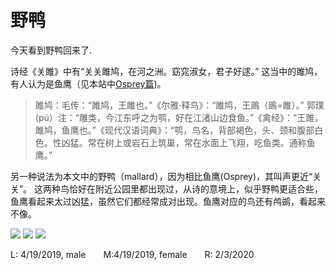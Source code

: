 # 野鸭


今天看到野鸭回来了.

诗经《关雎》中有“关关雎鸠，在河之洲。窈窕淑女，君子好逑。” 这当中的雎鸠，有人认为是鱼鹰（见本站中[Osprey篇](https://swallowblack.github.io/osprey-back/))。

>雎鸠：毛传：“雎鸠，王雎也。”《尔雅·释鸟》：“雎鸠，王鴡（鴡=雎）。” 郭璞(pú）注：“雕类，今江东呼之为鹗，好在江渚山边食鱼。”《禽经》：“王雎，雎鸠，鱼鹰也。”《现代汉语词典》：“鹗，鸟名，背部褐色，头、颈和腹部白色。性凶猛。常在树上或岩石上筑巢，常在水面上飞翔，吃鱼类。通称鱼鹰。”

<!--more-->
另一种说法为本文中的野鸭（mallard），因为相比鱼鹰(Osprey)，其叫声更近“关关”。 这两种鸟恰好在附近公园里都出现过，从诗的意境上，似乎野鸭更适合些，鱼鹰看起来太过凶猛，虽然它们都经常成对出现。鱼鹰对应的鸟还有鸬鹚，看起来不像。

<img src="https://i.loli.net/2020/02/24/UPnZ8VJwyufd7q5.jpg"/>

<img src="https://i.loli.net/2020/02/24/NiCaZ3LSkuQVgde.jpg"/>

<img src="https://i.loli.net/2020/02/24/UyHka2GSt8mOQwR.jpg"/>

L: 4/19/2019, male&emsp;&emsp;M:4/19/2019, female&emsp;&emsp;R: 2/3/2020

